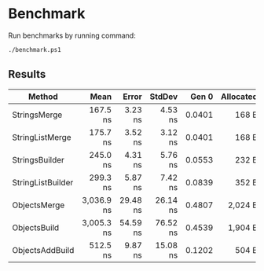 ﻿# Benchmark

Run benchmarks by running command:

```bash
./benchmark.ps1
```

## Results 


|            Method |       Mean |    Error |   StdDev |  Gen 0 | Allocated |
|------------------ |-----------:|---------:|---------:|-------:|----------:|
|      StringsMerge |   167.5 ns |  3.23 ns |  4.53 ns | 0.0401 |     168 B |
|   StringListMerge |   175.7 ns |  3.52 ns |  3.12 ns | 0.0401 |     168 B |
|    StringsBuilder |   245.0 ns |  4.31 ns |  5.76 ns | 0.0553 |     232 B |
| StringListBuilder |   299.3 ns |  5.87 ns |  7.42 ns | 0.0839 |     352 B |
|      ObjectsMerge | 3,036.9 ns | 29.48 ns | 26.14 ns | 0.4807 |   2,024 B |
|      ObjectsBuild | 3,005.3 ns | 54.59 ns | 76.52 ns | 0.4539 |   1,904 B |
|   ObjectsAddBuild |   512.5 ns |  9.87 ns | 15.08 ns | 0.1202 |     504 B |
